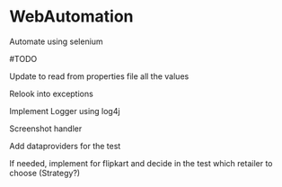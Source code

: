 # WebAutomation
Automate using selenium


#TODO


Update to read from properties file all the values

Relook into exceptions

Implement Logger using log4j

Screenshot handler

Add dataproviders for the test

If needed, implement for flipkart and decide in the test which retailer to choose (Strategy?)